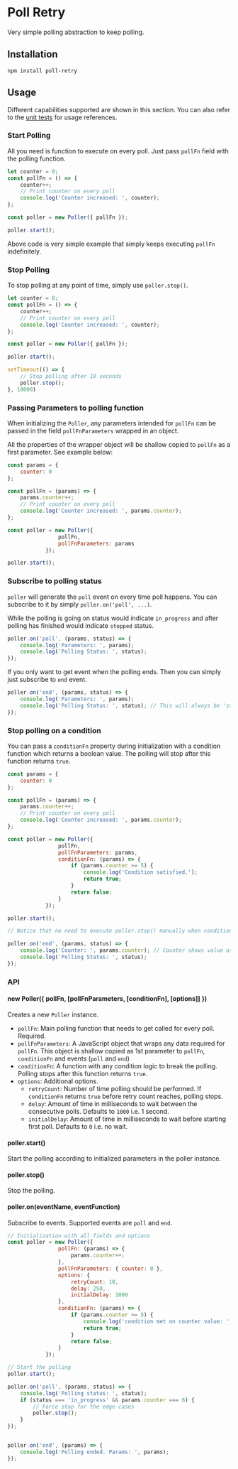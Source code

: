 # Poll Retry

Very simple polling abstraction to keep polling.

## Installation
`npm install poll-retry`

## Usage

Different capabilities supported are shown in this section. You can also refer to the [unit tests](./test/Poller.tests.js) for usage references.

### Start Polling
All you need is function to execute on every poll. Just pass `pollFn` field with the polling function.

```javascript
let counter = 0;
const pollFn = () => {
    counter++;
    // Print counter on every poll
    console.log('Counter increased: ', counter);
};

const poller = new Poller({ pollFn });

poller.start();
```

Above code is very simple example that simply keeps executing `pollFn` indefinitely.


### Stop Polling

To stop polling at any point of time, simply use `poller.stop()`. 

```javascript
let counter = 0;
const pollFn = () => {
    counter++;
    // Print counter on every poll
    console.log('Counter increased: ', counter);
};

const poller = new Poller({ pollFn });

poller.start();

setTimeout(() => {
    // Stop polling after 10 seconds
    poller.stop();
}, 10000)
```

### Passing Parameters to polling function
When initializing the `Poller`, any parameters intended for `pollFn` can be passed in the field `pollFnParameters` wrapped in an object.

All the properties of the wrapper object will be shallow copied to `pollFn` as a first parameter. See example below:

```javascript
const params = {
    counter: 0
};

const pollFn = (params) => {
    params.counter++;
    // Print counter on every poll
    console.log('Counter increased: ', params.counter);
};

const poller = new Poller({
                pollFn,
                pollFnParameters: params
            });

poller.start();
``` 

### Subscribe to polling status
`poller` will generate the `poll` event on every time poll happens. You can subscribe to it by simply `poller.on('poll', ...)`.

While the polling is going on status would indicate `in_progress` and after polling has finished would indicate `stopped` status.

```javascript
poller.on('poll', (params, status) => {
    console.log('Parameters: ', params);
    console.log('Polling Status: ', status);
});
```

If you only want to get event when the polling ends. Then you can simply just subscribe to `end` event.

```javascript
poller.on('end', (params, status) => {
    console.log('Parameters: ', params);
    console.log('Polling Status: ', status); // This will always be 'stopped'
});
```

### Stop polling on a condition

You can pass a `conditionFn` property during initialization with a condition function which returns a boolean value. The polling will stop after this function returns `true`.
```javascript
const params = {
    counter: 0
};

const pollFn = (params) => {
    params.counter++;
    // Print counter on every poll
    console.log('Counter increased: ', params.counter);
};

const poller = new Poller({
                pollFn,
                pollFnParameters: params,
                conditionFn: (params) => {
                    if (params.counter >= 5) {
                        console.log('Condition satisfied.');
                        return true;
                    }
                    return false;
                }
            });

poller.start();

// Notice that no need to execute poller.stop() manually when conditionFn used

poller.on('end', (params, status) => {
    console.log('Counter: ', params.counter); // Counter shows value as 6 in the end
    console.log('Polling Status: ', status); 
});
```

### API

#### new Poller({ pollFn, [pollFnParameters, [conditionFn], [options]] })

Creates a new `Poller` instance.
* `pollFn`: Main polling function that needs to get called for every poll. Required.
* `pollFnParameters`: A JavaScript object that wraps any data required for `pollFn`. This object is shallow copied as 1st parameter to `pollFn`, `conditionFn` and events (`poll` and `end`)
* `conditionFn`: A function with any condition logic to break the polling. Polling stops after this function returns `true`.
* `options`: Additional options.
    * `retryCount`: Number of time polling should be performed. If `conditionFn` returns `true` before retry count reaches, polling stops.
    * `delay`: Amount of time in milliseconds to wait between the consecutive polls. Defaults to `1000` i.e. 1 second.
    * `initialDelay`: Amount of time in milliseconds to wait before starting first poll. Defaults to `0` i.e. no wait.

#### poller.start()
Start the polling according to initialized parameters in the poller instance.

#### poller.stop()
Stop the polling.

#### poller.on(eventName, eventFunction)
Subscribe to events. Supported events are `poll` and `end`.

```javascript
// Initialization with all fields and options
const poller = new Poller({
                pollFn: (params) => {
                    params.counter++;
                },
                pollFnParameters: { counter: 0 },
                options: {
                    retryCount: 10,
                    delay: 250,
                    initialDelay: 1000
                },
                conditionFn: (params) => {
                    if (params.counter >= 5) {
                        console.log('condition met on counter value: ', params.counter);
                        return true;
                    }
                    return false;
                }
            });

// Start the polling
poller.start();

poller.on('poll', (params, status) => { 
    console.log('Polling status: ', status);
    if (status === 'in_progress' && params.counter === 6) {
        // Force stop for the edge cases
        poller.stop();
    }
});


poller.on('end', (params) => { 
    console.log('Polling ended. Params: ', params);
});
```
